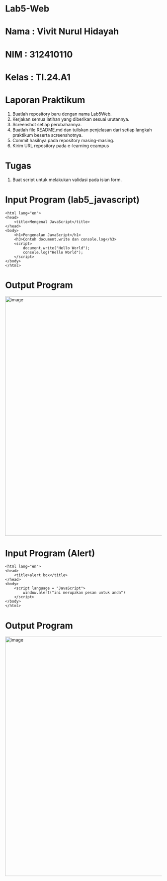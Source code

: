 # Lab5-Web
# Nama : Vivit Nurul Hidayah
# NIM : 312410110
# Kelas : TI.24.A1

# Laporan Praktikum
1. Buatlah repository baru dengan nama Lab5Web.
2. Kerjakan semua latihan yang diberikan sesuai urutannya.
3. Screenshot setiap perubahannya.
4. Buatlah file README.md dan tuliskan penjelasan dari setiap langkah praktikum beserta
screenshotnya.
5. Commit hasilnya pada repository masing-masing.
6. Kirim URL repository pada e-learning ecampus

# Tugas
1. Buat script untuk melakukan validasi pada isian form.

# Input Program (lab5_javascript)
``` <!DOCTYPE html>
<html lang="en">
<head>
    <title>Mengenal JavaScript</title>
</head>
<body>
    <h1>Pengenalan JavaScript</h1>
    <h3>Contoh document.write dan console.log</h3>
    <script>
        document.write("Hello World");
        console.log("Hello World");
    </script>
</body>
</html>
```
# Output Program 
<img width="1366" height="768" alt="image" src="https://github.com/user-attachments/assets/539720a8-2128-4ef8-8389-f280286280b9" />

# Input Program (Alert)
``` <!DOCTYPE html>
<html lang="en"> 
<head>
    <title>alert box</title>
</head>
<body>
    <script language = "JavaScript">
        window.alert("ini merupakan pesan untuk anda")
    </script>
</body>
</html>
```
# Output Program 
<img width="1366" height="768" alt="image" src="https://github.com/user-attachments/assets/59f9a9b8-0a70-40a0-b269-6be1b60cf7c0" />




